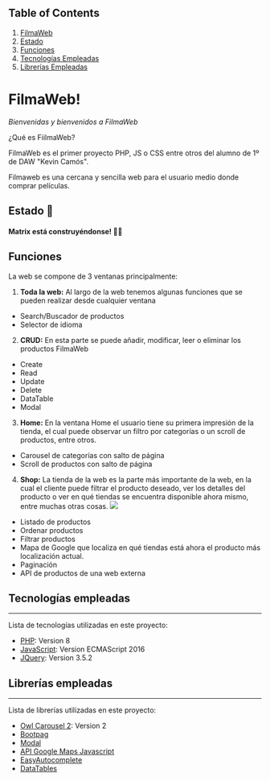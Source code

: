 

## Table of Contents
1. [FilmaWeb](#FilmaWeb)
2. [Estado](#Estado)
3. [Funciones](#Funciones)
4. [Tecnologías Empleadas](#Tecnologías-empleadas)
5. [Librerías Empleadas](#Librerías-empleadas)

# FilmaWeb!

_Bienvenidas y bienvenidos a FilmaWeb_ 

¿Qué es FiilmaWeb? 

FilmaWeb es el primer proyecto PHP, JS o CSS entre otros del alumno de 1º de DAW "Kevin Camós".

Filmaweb es una cercana y sencilla web para el usuario medio donde comprar películas. 

## Estado 👾

#### Matrix está construyéndonse! 👨‍💻


## Funciones

La web se compone de 3 ventanas principalmente:


1. __Toda la web:__ 
Al largo de la web tenemos algunas funciones que se pueden realizar desde cualquier ventana
  * Search/Buscador de productos
  * Selector de idioma
  
2. __CRUD:__ 
En esta parte se puede añadir, modificar, leer o eliminar los productos FilmaWeb
  * Create
  * Read
  * Update
  * Delete
  * DataTable
  * Modal


3. __Home:__ 
En la ventana Home el usuario tiene su primera impresión de la tienda, el cual puede observar un filtro por categorías o un scroll de productos, entre otros.
  * Carousel de categorías con salto de página
  * Scroll de productos con salto de página
4. __Shop:__ 
La tienda de la web es la parte más importante de la web, en la cual el cliente puede filtrar el producto deseado, ver los detalles del producto o ver en qué tiendas se encuentra disponible ahora mismo, entre muchas otras cosas.
![](filesREADME/short.gif)

  * Listado de productos
  * Ordenar productos
  * Filtrar productos
  * Mapa de Google que localiza en qué tiendas está ahora el producto más localización actual. 
  * Paginación
  * API de productos de una web externa






## Tecnologías empleadas
***
Lista de tecnologías utilizadas en este proyecto:
* [PHP](https://www.php.net/manual/es/intro-whatis.php): Version 8
* [JavaScript](https://developer.mozilla.org/es/docs/Web/JavaScript): Version ECMAScript 2016
* [JQuery](https://jquery.com/): Version 3.5.2

## Librerías empleadas
***
Lista de librerías utilizadas en este proyecto:
* [Owl Carousel 2](https://github.com/OwlCarousel2/OwlCarousel2): Version 2
* [Bootpag](https://github.com/botmonster/jquery-bootpag)
* [Modal](https://jquery.com/)
* [API Google Maps Javascript](https://developers.google.com/maps/documentation/javascript/overview?utm_source=google&utm_medium=cpc&utm_campaign=FY18-Q2-global-demandgen-paidsearchonnetworkhouseads-cs-maps_contactsal_saf&utm_content=text-ad-none-none-DEV_c-CRE_432247684706-ADGP_Hybrid%20%7C%20AW%20SEM%20%7C%20BKWS%20~%20Brand%20%7C%20BMM%20%7C%20Google%20Maps%20Javascript%20API-KWID_43700053307523945-aud-559916008220%3Akwd-341556983684-userloc_20297&utm_term=KW_%2Bmaps%20%2Bjavascript%20%2Bapi-ST_%2Bmaps%20%2Bjavascript%20%2Bapi&gclid=CjwKCAiAm-2BBhANEiwAe7eyFNz-sz73jZyJLvbtR5R80suEJs_TX9BHDKSXlRwucwJV_7L83bKthhoCePcQAvD_BwE)
* [EasyAutocomplete](http://easyautocomplete.com/)
* [DataTables](https://datatables.net/)

